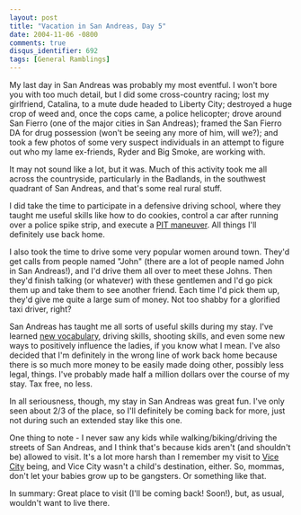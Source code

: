 ```yaml
---
layout: post
title: "Vacation in San Andreas, Day 5"
date: 2004-11-06 -0800
comments: true
disqus_identifier: 692
tags: [General Ramblings]
---
```

My last day in San Andreas was probably my most eventful. I won't bore
you with too much detail, but I did some cross-country racing; lost my
girlfriend, Catalina, to a mute dude headed to Liberty City; destroyed a
huge crop of weed and, once the cops came, a police helicopter; drove
around San Fierro (one of the major cities in San Andreas); framed the
San Fierro DA for drug possession (won't be seeing any more of him, will
we?); and took a few photos of some very suspect individuals in an
attempt to figure out who my lame ex-friends, Ryder and Big Smoke, are
working with.
 
 It may not sound like a lot, but it was. Much of this activity took me
all across the countryside, particularly in the Badlands, in the
southwest quadrant of San Andreas, and that's some real rural stuff.
 
 I did take the time to participate in a defensive driving school, where
they taught me useful skills like how to do cookies, control a car after
running over a police spike strip, and execute a [PIT
maneuver](http://en.wikipedia.org/wiki/PIT_maneuver). All things I'll
definitely use back home.
 
 I also took the time to drive some very popular women around town.
They'd get calls from people named "John" (there are a lot of people
named John in San Andreas!), and I'd drive them all over to meet these
Johns. Then they'd finish talking (or whatever) with these gentlemen and
I'd go pick them up and take them to see another friend. Each time I'd
pick them up, they'd give me quite a large sum of money. Not too shabby
for a glorified taxi driver, right?
 
 San Andreas has taught me all sorts of useful skills during my stay.
I've learned [new vocabulary](http://en.wikipedia.org/wiki/Cholo),
driving skills, shooting skills, and even some new ways to positively
influence the ladies, if you know what I mean. I've also decided that
I'm definitely in the wrong line of work back home because there is so
much more money to be easily made doing other, possibly less legal,
things. I've probably made half a million dollars over the course of my
stay. Tax free, no less.
 
 In all seriousness, though, my stay in San Andreas was great fun. I've
only seen about 2/3 of the place, so I'll definitely be coming back for
more, just not during such an extended stay like this one.
 
 One thing to note - I never saw any kids while walking/biking/driving
the streets of San Andreas, and I think that's because kids aren't (and
shouldn't be) allowed to visit. It's a lot more harsh than I remember my
visit to [Vice
City](http://www.amazon.com/exec/obidos/ASIN/B0000696CZ/mhsvortex)
being, and Vice City wasn't a child's destination, either. So, mommas,
don't let your babies grow up to be gangsters. Or something like that.
 
 In summary: Great place to visit (I'll be coming back! Soon!), but, as
usual, wouldn't want to live there.
